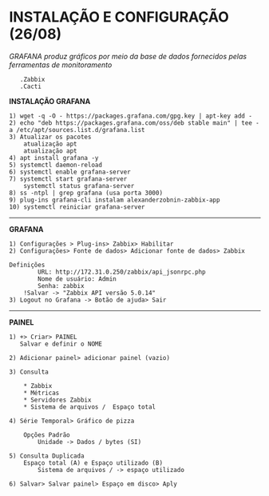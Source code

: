# INSTALAÇÃO E CONFIGURAÇÃO (26/08)

*GRAFANA produz gráficos por meio da base de dados fornecidos pelas ferramentas de monitoramento*

       .Zabbix
       .Cacti

**INSTALAÇÃO GRAFANA**

    1) wget -q -O - https://packages.grafana.com/gpg.key | apt-key add -
    2) echo "deb https://packages.grafana.com/oss/deb stable main" | tee -a /etc/apt/sources.list.d/grafana.list
    3) Atualizar os pacotes
        atualização apt
        atualização apt
    4) apt install grafana -y
    5) systemctl daemon-reload
    6) systemctl enable grafana-server
    7) systemctl start grafana-server
        systemctl status grafana-server
    8) ss -ntpl | grep grafana (usa porta 3000)
    9) plug-ins grafana-cli instalam alexanderzobnin-zabbix-app
    10) systemctl reiniciar grafana-server

_________________________________________________________________

**GRAFANA**

    1) Configurações > Plug-ins> Zabbix> Habilitar
    2) Configurações> Fonte de dados> Adicionar fonte de dados> Zabbix
        
    Definições
            URL: http://172.31.0.250/zabbix/api_jsonrpc.php
            Nome de usuário: Admin
            Senha: zabbix
        !Salvar -> "Zabbix API versão 5.0.14"
    3) Logout no Grafana -> Botão de ajuda> Sair

__________________________________________________________________

**PAINEL**

    1) +> Criar> PAINEL
       Salvar e definir o NOME

    2) Adicionar painel> adicionar painel (vazio)

    3) Consulta

        * Zabbix
        * Métricas
        * Servidores Zabbix 
        * Sistema de arquivos /  Espaço total

    4) Série Temporal> Gráfico de pizza

        Opções Padrão
            Unidade -> Dados / bytes (SI)

    5) Consulta Duplicada
        Espaço total (A) e Espaço utilizado (B)
            Sistema de arquivos / -> espaço utilizado

    6) Salvar> Salvar painel> Espaço em disco> Aply


